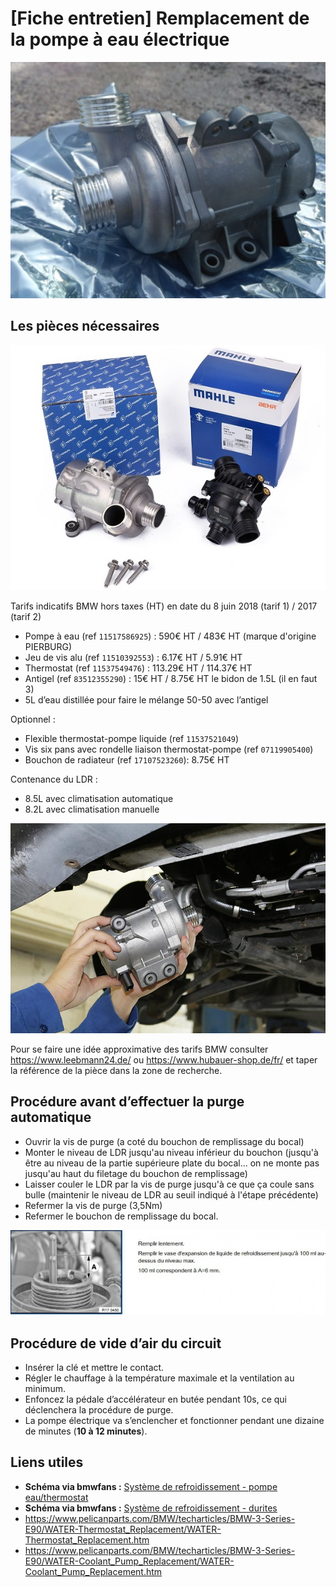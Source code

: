 # [Fiche entretien] Remplacement de la pompe à eau électrique

![pae](../images/PAE/PAE.jpg)

## Les pièces nécessaires

![pae](../images/PAE/pae_calorstat.jpg)

Tarifs indicatifs BMW hors taxes (HT) en date du 8 juin 2018 (tarif 1) / 2017 (tarif 2)

- Pompe à eau (ref `11517586925`) : 590€ HT / 483€ HT (marque d'origine PIERBURG)
- Jeu de vis alu (ref `11510392553`) : 6.17€ HT / 5.91€ HT
- Thermostat (ref `11537549476`) : 113.29€ HT / 114.37€ HT
- Antigel (ref `83512355290`) : 15€ HT / 8.75€ HT le bidon de 1.5L (il en faut 3)
- 5L d’eau distillée pour faire le mélange 50-50 avec l’antigel

Optionnel :

- Flexible thermostat-pompe liquide (ref `11537521049`)
- Vis six pans avec rondelle liaison thermostat-pompe (ref `07119905400`)
- Bouchon de radiateur (ref `17107523260`): 8.75€ HT

Contenance du LDR :

- 8.5L avec climatisation automatique
- 8.2L avec climatisation manuelle

![pae](../images/PAE/bmw-n52-e90-e60-water-pump-replacement-service.jpg)

Pour se faire une idée approximative des tarifs BMW consulter <https://www.leebmann24.de/> ou <https://www.hubauer-shop.de/fr/> et taper la référence de la pièce dans la zone de recherche.

## Procédure avant d’effectuer la purge automatique

- Ouvrir la vis de purge (a coté du bouchon de remplissage du bocal)
- Monter le niveau de LDR jusqu'au niveau inférieur du bouchon (jusqu'à être au niveau de la partie supérieure plate du bocal... on ne monte pas  jusqu'au haut du filetage du bouchon de remplissage)
- Laisser couler le LDR par la vis de purge jusqu'à ce que ça coule sans  bulle (maintenir le niveau de LDR au seuil indiqué à l'étape précédente)
- Refermer la vis de purge (3,5Nm)
- Refermer le bouchon de remplissage du bocal.

![LDR](../images/niveau_LDR.jpg)

## Procédure de vide d’air du circuit

- Insérer la clé et mettre le contact.
- Régler le chauffage à la température maximale et la ventilation au minimum.
- Enfoncez la pédale d’accélérateur en butée pendant 10s, ce qui déclenchera la procédure de purge.
- La pompe électrique va s’enclencher et fonctionner pendant une dizaine de minutes (**10 à 12 minutes**).

## Liens utiles

- **Schéma via bmwfans :** [Système de refroidissement - pompe eau/thermostat](http://fr.bmwfans.info/parts-catalog/E87/Europe/130i-N52/L-N/jan2006/browse/engine/waterpump_thermostat/)
- **Schéma via bmwfans :** [Système de refroidissement - durites](http://fr.bmwfans.info/parts-catalog/E87/Europe/130i-N52/L-N/jan2006/browse/engine/cooling_system_water_hoses/)
- <https://www.pelicanparts.com/BMW/techarticles/BMW-3-Series-E90/WATER-Thermostat_Replacement/WATER-Thermostat_Replacement.htm>
- <https://www.pelicanparts.com/BMW/techarticles/BMW-3-Series-E90/WATER-Coolant_Pump_Replacement/WATER-Coolant_Pump_Replacement.htm>
